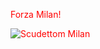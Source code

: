
<!DOCTYPE html>
<html>
<head>
    <title>Forza Milan!</title>
    <style>
      body {
        color: red;
      }
    </style>
  </head>
    <body>
      <p>Forza Milan!</p>
      <img src="https://www.google.com/url?sa=i&rct=j&q=&esrc=s&source=images&cd=&cad=rja&uact=8&ved=2ahUKEwjjt7iU4LPdAhUPzKQKHV0HBeUQjRx6BAgBEAU&url=https%3A%2F%2Fit.wikipedia.org%2Fwiki%2FAssociazione_Calcio_Milan&psig=AOvVaw1UHAzb7iF6gKLxgK_3PT_V&ust=1536782789318900" alt="Scudettom Milan" />
    </body>
</html>
